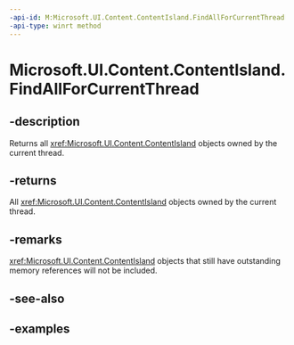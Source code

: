 ```yaml
---
-api-id: M:Microsoft.UI.Content.ContentIsland.FindAllForCurrentThread
-api-type: winrt method
---
```


# Microsoft.UI.Content.ContentIsland.FindAllForCurrentThread

<!--
public static Microsoft.UI.Content.ContentIsland[] FindAllForCurrentThread ();
-->

## -description

Returns all <xref:Microsoft.UI.Content.ContentIsland> objects owned by the current thread.

## -returns

All <xref:Microsoft.UI.Content.ContentIsland> objects owned by the current thread.

## -remarks

<xref:Microsoft.UI.Content.ContentIsland> objects that still have outstanding memory references will not be included.

## -see-also

## -examples
